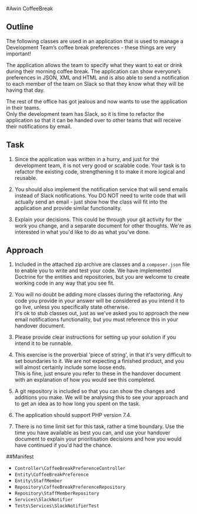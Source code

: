 #Awin CoffeeBreak

## Outline
The following classes are used in an application that is used to manage a Development Team’s 
coffee break preferences - these things are very important!

The application allows the team to specify what they want to eat or drink during their 
morning coffee break.  The application can show everyone’s preferences in JSON, XML and 
HTML and is also able to send a notification to each member of the team on Slack so that 
they know what they will be having that day.

The rest of the office has got jealous and now wants to use the application in their teams.  
Only the development team has Slack, so it is time to refactor the application so that it 
can be handed over to other teams that will receive their notifications by email.

## Task
1. Since the application was written in a hurry, and just for the development team, it is not 
very good or scalable code.  Your task is to refactor the existing code, strengthening it to 
make it more logical and reusable.
  
2. You should also implement the notification service that will send emails instead of Slack 
notifications.  You DO NOT need to write code that will actually send an email - just show 
how the class will fit into the application and provide similar functionality.

3. Explain your decisions.  This could be through your git activity for the work you change, and 
a separate document for other thoughts.  We're as interested in what you'd like to do as what you've done. 

## Approach
1. Included in the attached zip archive are classes and a `composer.json` file to enable you 
to write and test your code.  We have implemented Doctrine for the entities and repositories, 
but you are welcome to create working code in any way that you see fit.
                                                                                                                          
2. You will no doubt be adding more classes during the refactoring.  Any code you provide in 
your answer will be considered as you intend it to go live, unless you specifically state otherwise.  
It's ok to stub classes out, just as we've asked you to approach the new email notifications 
functionality, but you must reference this in your handover document.
 
3. Please provide clear instructions for setting up your solution if you intend it to be runnable.

4. This exercise is the proverbial 'piece of string', in that it's very difficult to set boundaries 
to it.  We are not expecting a finished product, and you will almost certainly include some loose ends.  
This is fine, just ensure you refer to these in the handover document with an explanation of how 
you would see this completed.

5. A git repository is included so that you can show the changes and additions you make.  We will be 
analysing this to see your approach and to get an idea as to how long you spent on the task. 

6. The application should support PHP version 7.4.

7. There is no time limit set for this task, rather a time boundary.  Use the time you have available 
as best you can, and use your handover document to explain your prioritisation decisions and how you 
would have continued if you'd had the chance.

##Manifest
- `Controller\CoffeeBreakPreferenceController`
- `Entity\CoffeeBreakPreference`
- `Entity\StaffMember`
- `Repository\CoffeeBreakPreferenceRepository`
- `Repository\StaffMemberRepository`
- `Services\SlackNotifier`
- `Tests\Services\SlackNotifierTest`
